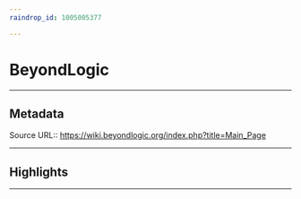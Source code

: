 ```yaml
---
raindrop_id: 1005005377

---
```


# BeyondLogic

___
## Metadata
Source URL:: https://wiki.beyondlogic.org/index.php?title=Main_Page


___
## Highlights
___